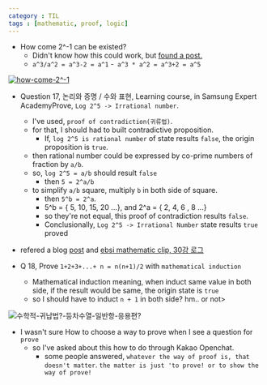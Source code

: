 ```yaml
---
category : TIL
tags : [mathematic, proof, logic]
---
```


- How come 2^-1 can be existed?
  - Didn't know how this could work, but [found a post.](http://blog.naver.com/PostView.nhn?blogId=woney48&logNo=220877843627&categoryNo=59&parentCategoryNo=0) 
  - `a^3/a^2 = a^3-2 = a^1`
  -` a^3 * a^2 = a^3+2 = a^5` 

[![how-come-2^-1](https://user-images.githubusercontent.com/35059428/67628612-085eba80-f8ac-11e9-9be6-052e31c1d3ac.png)
](https://www.youtube.com/watch?time_continue=56&v=m7yRS8TEwe0)


- Question 17, 논리와 증명 / 수와 표현, Learning course, in Samsung Expert AcademyProve, `Log 2^5 -> Irrational number`. 
  - I've used, `proof of contradiction(귀류법)`.
  - for that, I should had to built contradictive proposition.
    - If, `log 2^5 is rational number` of state results `false`, the origin proposition is `true`.
  - then rational number could be expressed by co-prime numbers of fraction by `a/b`.
  - so, `log 2^5 = a/b` should result `false`
    - then `5 = 2^a/b`
  - to simplify `a/b` square, multiply `b` in both side of square.
    - then `5^b = 2^a`.
    - 5^b = { 5, 10, 15, 20 ...}, and 2^a = { 2, 4, 6 , 8 ...}
    - so they're not equal, this proof of contradiction results `false`.
    - Conclusionally, `Log 2^5 -> Irrational Number` state results `true` proved 
- refered a blog [post](https://ctrl144.tistory.com/entry/%EB%AC%B4%EB%A6%AC%EC%88%98-%EB%A1%9C%EA%B7%B8-%EC%A6%9D%EB%AA%85) and [ebsi mathematic clip, 30강 로그](https://www.youtube.com/watch?v=eAMLiw9BpiA)


- Q 18, Prove `1+2+3+...+ n = n(n+1)/2` with `mathematical induction`
  - Mathematical induction meaning, when induct same value in both side, if the result would be same, the origin state is `true`
  - so I should have to induct `n + 1` in both side? hm.. or not>


![수학적-귀납법?-등차수열-일반항-응용편?](https://user-images.githubusercontent.com/35059428/67634936-e7768380-f904-11e9-826a-bc2c4608ed27.png)
- I wasn't sure How to choose a way to prove when I see a question for `prove`
  - so I've asked about this how to do through Kakao Openchat.
    - some people answered, `whatever the way of proof is, that doesn't matter`. `the matter is just 'to prove! or to show the way of prove!`

